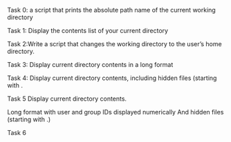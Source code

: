 Task 0:
 a script that prints the absolute path name of the current working directory

Task 1:
Display the contents list of your current directory

Task 2:Write a script that changes the working directory to the user’s home directory.

Task 3:
Display current directory contents in a long format

Task 4:
Display current directory contents, including hidden files (starting with .

Task 5
Display current directory contents.

Long format
with user and group IDs displayed numerically
And hidden files (starting with .)

Task 6


